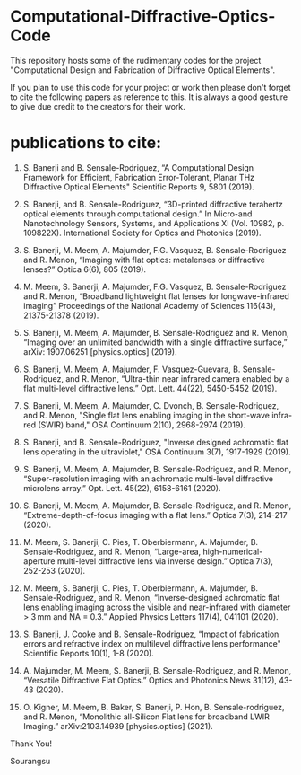 # Computational-Diffractive-Optics-Code
This repository hosts some of the rudimentary codes for the project "Computational Design and Fabrication of Diffractive Optical Elements". 

If you plan to use this code for your project or work then please don't forget to cite the following papers as reference to this. It is always a good gesture to give due credit to the creators for their work.

publications to cite:
==========================

1. S. Banerji and B. Sensale-Rodriguez, “A Computational Design Framework for Efficient, Fabrication Error-Tolerant, Planar THz Diffractive Optical Elements" Scientific Reports 9, 5801 (2019).

2. S. Banerji, and B. Sensale-Rodriguez, “3D-printed diffractive terahertz optical elements through computational design.” In Micro-and Nanotechnology Sensors, Systems, and Applications XI (Vol. 10982, p. 109822X). International Society for Optics and Photonics (2019).

3. S. Banerji, M. Meem, A. Majumder, F.G. Vasquez, B. Sensale-Rodriguez and R. Menon, “Imaging with flat optics: metalenses or diffractive lenses?” Optica 6(6), 805 (2019).

4. M. Meem, S. Banerji, A. Majumder, F.G. Vasquez, B. Sensale-Rodriguez and R. Menon, “Broadband lightweight flat lenses for longwave-infrared imaging” Proceedings of the National Academy of Sciences 116(43), 21375-21378 (2019).

5. S. Banerji, M. Meem, A. Majumder, B. Sensale-Rodriguez and R. Menon, “Imaging over an unlimited bandwidth with a single diffractive surface,” arXiv: 1907.06251 [physics.optics] (2019).

6. S. Banerji, M. Meem, A. Majumder, F. Vasquez-Guevara, B. Sensale-Rodriguez, and R. Menon, “Ultra-thin near infrared camera enabled by a flat multi-level diffractive lens.” Opt. Lett. 44(22), 5450-5452 (2019).

7. S. Banerji, M. Meem, A. Majumder, C. Dvonch, B. Sensale-Rodriguez, and R. Menon, "Single flat lens enabling imaging in the short-wave infra-red (SWIR) band," OSA Continuum 2(10), 2968-2974 (2019).

8. S. Banerji, and  B. Sensale-Rodriguez, "Inverse designed achromatic flat lens operating in the ultraviolet," OSA Continuum 3(7), 1917-1929 (2019).

9. S. Banerji, M. Meem, A. Majumder, B. Sensale-Rodriguez, and R. Menon, “Super-resolution imaging with an achromatic multi-level diffractive microlens array.” Opt. Lett. 45(22), 6158-6161 (2020).

10. S. Banerji, M. Meem, A. Majumder, B. Sensale-Rodriguez, and R. Menon, “Extreme-depth-of-focus imaging with a flat lens.” Optica 7(3), 214-217 (2020).

11. M. Meem, S. Banerji, C. Pies, T. Oberbiermann, A. Majumder, B. Sensale-Rodriguez, and R. Menon, “Large-area, high-numerical-aperture multi-level diffractive lens via inverse design.” Optica 7(3), 252-253 (2020).

12. M. Meem, S. Banerji, C. Pies, T. Oberbiermann, A. Majumder, B. Sensale-Rodriguez, and R. Menon, “Inverse-designed achromatic flat lens enabling imaging across the visible and near-infrared with diameter > 3 mm and NA = 0.3.” Applied Physics Letters 117(4), 041101 (2020).

13. S. Banerji, J. Cooke  and B. Sensale-Rodriguez, “Impact of fabrication errors and refractive index on multilevel diffractive lens performance" Scientific Reports 10(1), 1-8 (2020).

14. A. Majumder, M. Meem, S. Banerji, B. Sensale-Rodriguez, and R. Menon, “Versatile Diffractive Flat Optics.” Optics and Photonics News 31(12), 43-43 (2020).

15. O. Kigner, M. Meem, B. Baker, S. Banerji, P. Hon, B. Sensale-rodriguez, and R. Menon, “Monolithic all-Silicon Flat lens for broadband LWIR Imaging.” arXiv:2103.14939 [physics.optics] (2021).


Thank You!

Sourangsu
